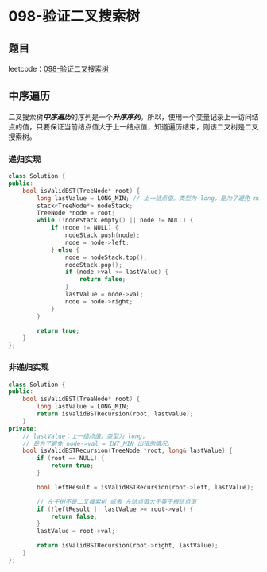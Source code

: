 # 098-验证二叉搜索树

## 题目

leetcode：[098-验证二叉搜索树](https://leetcode-cn.com/problems/validate-binary-search-tree/)

## 中序遍历

二叉搜索树***中序遍历***的序列是一个***升序序列***。所以，使用一个变量记录上一访问结点的值，只要保证当前结点值大于上一结点值，知道遍历结束，则该二叉树是二叉搜索树。

### 递归实现

```c++
class Solution {
public:
    bool isValidBST(TreeNode* root) {
        long lastValue = LONG_MIN; // 上一结点值。类型为 long，是为了避免 node->val = INT_MIN 出错的情况
        stack<TreeNode*> nodeStack;
        TreeNode *node = root;
        while (!nodeStack.empty() || node != NULL) {
            if (node != NULL) {
                nodeStack.push(node);
                node = node->left;
            } else {
                node = nodeStack.top();
                nodeStack.pop();
                if (node->val <= lastValue) {
                    return false;
                }
                lastValue = node->val;
                node = node->right;
            }
        }

        return true;
    }
};
```

### 非递归实现

```c++
class Solution {
public:
    bool isValidBST(TreeNode* root) {
        long lastValue = LONG_MIN;
        return isValidBSTRecursion(root, lastValue);
    }
private:
    // lastValue：上一结点值。类型为 long，
    // 是为了避免 node->val = INT_MIN 出错的情况。
    bool isValidBSTRecursion(TreeNode *root, long& lastValue) {
        if (root == NULL) {
            return true;
        }

        bool leftResult = isValidBSTRecursion(root->left, lastValue);

        // 左子树不是二叉搜索树 或者 左结点值大于等于根结点值
        if (!leftResult || lastValue >= root->val) {
            return false;
        }
        lastValue = root->val;

        return isValidBSTRecursion(root->right, lastValue);
    }
};
```

